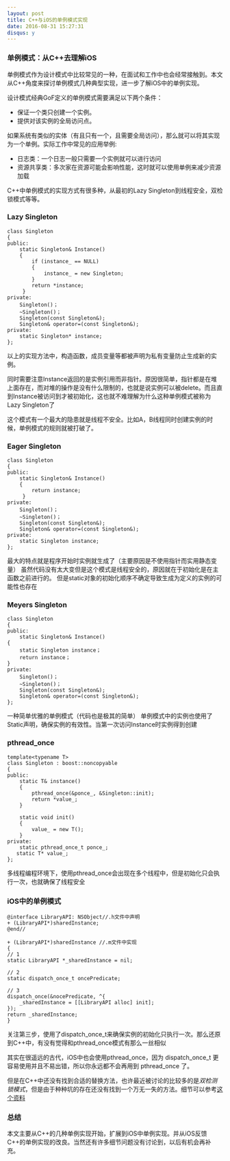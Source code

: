 ```yaml
---
layout: post
title: C++与iOS的单例模式实现
date: 2016-08-31 15:27:31
disqus: y
--- 
```


### 单例模式：从C++去理解iOS
单例模式作为设计模式中比较常见的一种，在面试和工作中也会经常接触到。本文从C++角度来探讨单例模式几种典型实现，进一步了解iOS中的单例实现。

设计模式经典GoF定义的单例模式需要满足以下两个条件：  

* 保证一个类只创建一个实例。
* 提供对该实例的全局访问点。  

如果系统有类似的实体（有且只有一个，且需要全局访问），那么就可以将其实现为一个单例。实际工作中常见的应用举例:
* 日志类：一个日志一般只需要一个实例就可以进行访问
* 资源共享类：多次家在资源可能会影响性能，这时就可以使用单例来减少资源加载 

C++中单例模式的实现方式有很多种，从最初的Lazy Singleton到线程安全，双检锁模式等等。

### Lazy Singleton
	class Singleton  
	{
    public:
        static Singleton& Instance()
        {
            if (instance_ == NULL)
            {
                instance_ = new Singleton;
            }
            return *instance;
         }
    private:
        Singleton()；
        ~Singleton()；
        Singleton(const Singleton&);
        Singleton& operator=(const Singleton&);
    private:
        static Singleton* instance;
	};

以上的实现方法中，构造函数，成员变量等都被声明为私有变量防止生成新的实例。  

同时需要注意Instance返回的是实例引用而非指针。原因很简单，指针都是在堆上面存在，而对堆的操作是没有什么限制的，也就是说实例可以被delete。而且直到Instance被访问到才被初始化，这也就不难理解为什么这种单例模式被称为Lazy Singleton了  

这个模式有一个最大的隐患就是线程不安全。比如A，B线程同时创建实例的时候，单例模式的规则就被打破了。


### Eager Singleton
	class Singleton  
	{
    public:
        static Singleton& Instance()
        {
            return instance;
         }
    private:
        Singleton()；
        ~Singleton()；
        Singleton(const Singleton&);
        Singleton& operator=(const Singleton&);
    private:
        static Singleton instance;
	};
	
最大的特点就是程序开始时实例就生成了（主要原因是不使用指针而实用静态变量）
虽然代码没有太大变但是这个模式是线程安全的，原因就在于初始化是在主函数之前进行的。
但是static对象的初始化顺序不确定导致生成为定义的实例的可能性也存在

### Meyers Singleton
	class Singleton  
	{
    public:
        static Singleton& Instance()
    {
        static Singleton instance；
        return instance；
    }
    private:
        Singleton()；
        ~Singleton()；
        Singleton(const Singleton&);
        Singleton& operator=(const Singleton&);
	};
	
一种简单优雅的单例模式（代码也是极其的简单）
单例模式中的实例也使用了Static声明，确保实例的有效性。当第一次访问Instance时实例得到创建

### pthread_once

	template<typename T>  
	class Singleton : boost::noncopyable  
	{
    public:
        static T& instance()
        {
            pthread_once(&ponce_, &Singleton::init);
            return *value_;
        }

        static void init()
        {
            value_ = new T();
        }
    private:
        static pthread_once_t ponce_;
       static T* value_;
	};
	
多线程编程环境下，使用pthread_once会出现在多个线程中，但是初始化只会执行一次，也就确保了线程安全

### iOS中的单例模式

	@interface LibraryAPI: NSObject//.h文件中声明
	+ (LibraryAPI*)sharedInstance;
	@end//
	
	+ (LibraryAPI*)sharedInstance //.m文件中实现
	{
    // 1
    static LibraryAPI *_sharedInstance = nil;

    // 2 
    static dispatch_once_t oncePredicate; 

    // 3
    dispatch_once(&nocePredicate, ^{
        _sharedInstance = [[LibraryAPI alloc] init];
    });
    return _sharedInstance;
	}
	
关注第三步，使用了dispatch_once_t来确保实例的初始化只执行一次。那么还原到C++中，有没有觉得和pthread_once模式有那么一丝相似

其实在很遥远的古代，iOS中也会使用pthread_once，因为 dispatch_once_t 更容易使用并且不易出错，所以你永远都不会再用到 pthread_once 了。

但是在C++中还没有找到合适的替换方法，也许最近被讨论的比较多的是*双检测锁模式*，但是由于种种坑的存在还没有找到一个万无一失的方法。细节可以参考[这个资料](http://preshing.com/20130930/double-checked-locking-is-fixed-in-cpp11/)  

### 总结
本文主要从C++的几种单例实现开始，扩展到iOS中单例实现。并从iOS反馈C++的单例实现的改良。当然还有许多细节问题没有讨论到，以后有机会再补充。




		
		
		
		
